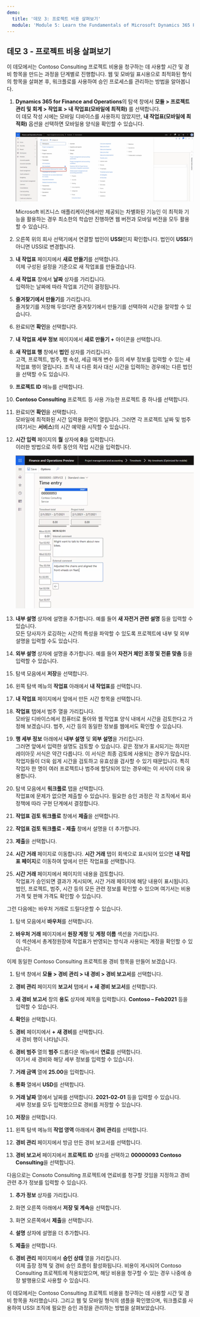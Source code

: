 ```yaml
---
demo:
  title: '데모 3: 프로젝트 비용 살펴보기'
  module: 'Module 5: Learn the Fundamentals of Microsoft Dynamics 365 Project Operations'
---
```


## 데모 3 - 프로젝트 비용 살펴보기

이 데모에서는 Contoso Consulting 프로젝트 비용을 청구하는 데 사용할 시간 및 경비 항목을 만드는 과정을 단계별로 진행합니다. 웹 및 모바일 표시용으로 최적화된 형식의 항목을 살펴본 후, 워크플로를 사용하여 승인 프로세스를 관리하는 방법을 알아봅니다.

1. **Dynamics 365 for Finance and Operations**의 탐색 창에서 **모듈 > 프로젝트 관리 및 회계 > 작업표 > 내 작업표(모바일에 최적화)** 를 선택합니다.  
    이 데모 작성 시에는 모바일 디바이스를 사용하지 않았지만, **내 작업표(모바일에 최적화)** 옵션을 선택하면 모바일용 양식을 확인할 수 있습니다.

    ![내 작업표(모바일에 최적화)가 강조 표시된 프로젝트 관리 및 회계 메뉴의 스크린샷](./media/projops_costs_1_select_my_timesheets.png)  

    Microsoft 비즈니스 애플리케이션에서만 제공되는 차별화된 기능인 이 최적화 기능을 활용하는 경우 최소한의 학습만 진행하면 웹 버전과 모바일 버전을 모두 활용할 수 있습니다.

1. 오른쪽 위의 회사 선택기에서 연결할 법인이 **USSI**인지 확인합니다. 법인이 **USSI**가 아니면 USSI로 변경합니다.

1. **내 작업표** 페이지에서 **새로 만들기**를 선택합니다.  
    이제 구성된 설정을 기준으로 새 작업표를 만들겠습니다.

1. **새 작업표** 창에서 **날짜** 상자를 가리킵니다.  
    입력하는 날짜에 따라 작업표 기간이 결정됩니다.

1. **즐겨찾기에서 만들기**를 가리킵니다.  
    즐겨찾기를 저장해 두었다면 즐겨찾기에서 만들기를 선택하여 시간을 절약할 수 있습니다.

1. 완료되면 **확인**을 선택합니다.

1. **내 작업표 세부 정보** 페이지에서 **새로 만들기 +** 아이콘을 선택합니다.

1. **새 작업표 행** 창에서 **법인** 상자를 가리킵니다.  
    고객, 프로젝트, 범주, 행 속성, 세금 매개 변수 등의 세부 정보를 입력할 수 있는 새 작업표 행이 열립니다. 조직 내 다른 회사 대신 시간을 입력하는 경우에는 다른 법인을 선택할 수도 있습니다.

1. **프로젝트 ID** 메뉴를 선택합니다.

1. **Contoso Consulting** 프로젝트 등 사용 가능한 프로젝트 중 하나를 선택합니다.

1. 완료되면 **확인**을 선택합니다.  
    모바일에 최적화된 시간 입력용 화면이 열립니다. 그러면 각 프로젝트 날짜 및 범주(여기서는 **서비스**)의 시간 예약을 시작할 수 있습니다.

1. **시간 입력** 페이지의 **월** 상자에 **8**을 입력합니다.  
    이러한 방법으로 하루 동안의 작업 시간을 입력합니다.

    ![시간 입력 페이지의 스크린샷](./media/projops_costs_2_mon_box.png)

1. **내부 설명** 상자에 설명을 추가합니다. 예를 들어 **새 자전거 관련 설명** 등을 입력할 수 있습니다.  
    모든 당사자가 로깅하는 시간의 특성을 파악할 수 있도록 프로젝트에 내부 및 외부 설명을 입력할 수도 있습니다.

1. **외부 설명** 상자에 설명을 추가합니다. 예를 들어 **자전거 체인 조정 및 전륜 맞춤** 등을 입력할 수 있습니다.

1. 탐색 모음에서 **저장**을 선택합니다.

1. 왼쪽 탐색 메뉴의 **작업표** 아래에서 **내 작업표**를 선택합니다.

1. **내 작업표** 페이지에서 앞에서 만든 시간 항목을 선택합니다.

1. **작업표** 탭에서 범주 열을 가리킵니다.  
    모바일 디바이스에서 컴퓨터로 돌아와 웹 작업표 양식 내에서 시간을 검토한다고 가정해 보겠습니다. 범주, 시간 등의 동일한 정보를 웹에서도 확인할 수 있습니다.

1. **행 세부 정보** 아래에서 **내부 설명** 및 **외부 설명**을 가리킵니다.  
    그러면 앞에서 입력한 설명도 검토할 수 있습니다. 같은 정보가 표시되기는 하지만 레이아웃 서식은 약간 다릅니다. 이 서식은 최종 검토에 사용되는 경우가 많습니다. 작업자들이 더욱 쉽게 시간을 검토하고 유효성을 검사할 수 있기 때문입니다. 특히 작업자 한 명이 여러 프로젝트나 범주에 할당되어 있는 경우에는 이 서식이 더욱 유용합니다.

1. 탐색 모음에서 **워크플로** 탭을 선택합니다.  
    작업표에 문제가 없으면 제출할 수 있습니다. 필요한 승인 과정은 각 조직에서 회사 정책에 따라 구현 단계에서 결정합니다.

1. **작업표 검토 워크플로** 창에서 **제출**을 선택합니다.

1. **작업표 검토 워크플로 - 제출** 창에서 설명을 더 추가합니다.

1. **제출**을 선택합니다.

1. **시간 거래** 페이지로 이동합니다. **시간 거래** 탭이 회색으로 표시되어 있으면 **내 작업표 페이지**로 이동하여 앞에서 만든 작업표를 선택합니다.

1. **시간 거래** 페이지에서 페이지의 내용을 검토합니다.  
    작업표가 승인되면 결과가 게시되며, 시간 거래 페이지에 해당 내용이 표시됩니다. 법인, 프로젝트, 범주, 시간 등의 모든 관련 정보를 확인할 수 있으며 여기서는 비용 가격 및 판매 가격도 확인할 수 있습니다.  

그런 다음에는 바우처 거래로 드릴다운할 수 있습니다.

1. 탐색 모음에서 **바우처**를 선택합니다.

1. **바우처 거래** 페이지에서 **원장 계정** 및 **계정 이름** 섹션을 가리킵니다.  
    이 섹션에서 총계정원장에 작업표가 반영되는 방식과 사용되는 계정을 확인할 수 있습니다.  

이제 동일한 Contoso Consulting 프로젝트용 경비 항목을 만들어 보겠습니다.

1. 탐색 창에서 **모듈 > 경비 관리 > 내 경비 > 경비 보고서**를 선택합니다.

1. **경비 관리** 페이지의 **보고서** 탭에서 **+ 새 경비 보고서**를 선택합니다.

1. **새 경비 보고서** 창의 **용도** 상자에 제목을 입력합니다. **Contoso – Feb2021** 등을 입력할 수 있습니다.

1. **확인**을 선택합니다.

1. **경비** 페이지에서 **+ 새 경비**를 선택합니다.  
새 경비 행이 나타납니다.

1. **경비 범주** 열의 **범주** 드롭다운 메뉴에서 **연료**를 선택합니다.  
여기서 새 경비와 해당 세부 정보를 입력할 수 있습니다.

1. **거래 금액** 열에 **25.00**을 입력합니다.

1. **통화** 열에서 **USD**를 선택합니다.

1. **거래 날짜** 열에서 날짜를 선택합니다. **2021-02-01** 등을 입력할 수 있습니다.  
    세부 정보를 모두 입력했으므로 경비를 저장할 수 있습니다.

1. **저장**을 선택합니다.

1. 왼쪽 탐색 메뉴의 **작업 영역** 아래에서 **경비 관리**를 선택합니다.

1. **경비 관리** 페이지에서 방금 만든 경비 보고서를 선택합니다.

1. **경비 보고서** 페이지에서 **프로젝트 ID** 상자를 선택하고 **00000093 Contoso Consulting**을 선택합니다.  

다음으로는 Consoto Consulting 프로젝트에 연료비를 청구할 것임을 지정하고 경비 관련 추가 정보를 입력할 수 있습니다.

1. **추가 정보** 상자를 가리킵니다.

1. 화면 오른쪽 아래에서 **저장 및 계속**을 선택합니다.

1. 화면 오른쪽에서 **제출**을 선택합니다.

1. **설명** 상자에 설명을 더 추가합니다.

1. **제출**을 선택합니다.

1. **경비 관리** 페이지에서 **승인 상태** 열을 가리킵니다.  
    이제 출장 정책 및 경비 승인 흐름이 활성화됩니다. 비용이 게시되어 Contoso Consulting 프로젝트에 적용되었으며, 해당 비용을 청구할 수 있는 경우 나중에 송장 발행용으로 사용할 수 있습니다.

이 데모에서는 Contoso Consulting 프로젝트 비용을 청구하는 데 사용할 시간 및 경비 항목을 처리했습니다. 그리고 웹 및 모바일 형식의 샘플을 확인했으며, 워크플로를 사용하여 USSI 조직에 필요한 승인 과정을 관리하는 방법을 살펴보았습니다.
